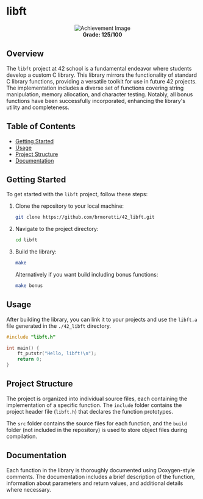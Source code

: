 # libft
<p align="center">
  <img src="https://game.42sp.org.br/static/assets/achievements/libftm.png" alt="Achievement Image"><br>
    <b>Grade: 125/100</b>
</p>

## Overview

The `libft` project at 42 school is a fundamental endeavor where students develop a custom C library. This library mirrors the functionality of standard C library functions, providing a versatile toolkit for use in future 42 projects. The implementation includes a diverse set of functions covering string manipulation, memory allocation, and character testing. Notably, all bonus functions have been successfully incorporated, enhancing the library's utility and completeness.

## Table of Contents

- [Getting Started](#getting-started)
- [Usage](#usage)
- [Project Structure](#project-structure)
- [Documentation](#documentation)

## Getting Started

To get started with the `libft` project, follow these steps:

1. Clone the repository to your local machine:

    ```bash
    git clone https://github.com/brmoretti/42_libft.git
    ```

2. Navigate to the project directory:

    ```bash
    cd libft
    ```

3. Build the library:

    ```bash
    make
    ```
    Alternatively if you want build including bonus functions:
    ```bash
    make bonus
    ```

## Usage

After building the library, you can link it to your projects and use the `libft.a` file generated in the `./42_libft` directory.

```c
#include "libft.h"

int main() {
    ft_putstr("Hello, libft!\n");
    return 0;
}
```

## Project Structure

The project is organized into individual source files, each containing the implementation of a specific function. The `include` folder contains the project header file (`libft.h`) that declares the function prototypes.

The `src` folder contains the source files for each function, and the `build` folder (not included in the repository) is used to store object files during compilation.

## Documentation

Each function in the library is thoroughly documented using Doxygen-style comments. The documentation includes a brief description of the function, information about parameters and return values, and additional details where necessary.

